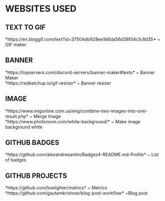 # WEBSITES USED 

<h2>TEXT TO GIF</h2>  
*https://en.bloggif.com/text?id=37504db928ee1b6da56d38f04c1c8d35* ~ GIF maker</br>

<h2>BANNER</h2>
*https://topservers.com/discord-servers/banner-maker#texts* ~ Banner Maker</br>
*https://redketchup.io/gif-resizer* ~ Banner resizer </br>

<h2>IMAGE</h2>
*https://www.imgonline.com.ua/eng/combine-two-images-into-one-result.php* ~ Merge Image </br>
*https://www.photoroom.com/white-background/* ~ Make image background white</br>

<h2>GITHUB BADGES</h2>
*https://github.com/alexandresanlim/Badges4-README.md-Profile* ~ List of badges </br>

<h2>GITHUB PROJECTS</h2>
*https://github.com/lowlighter/metrics* ~ Metrics</br>
*https://github.com/gautamkrishnar/blog-post-workflow* ~Blog post</br>

